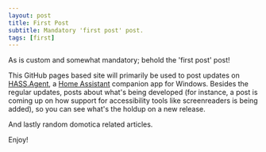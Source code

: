 ```yaml
---
layout: post
title: First Post
subtitle: Mandatory 'first post' post.
tags: [first]
---
```


As is custom and somewhat mandatory; behold the 'first post' post! 

This GitHub pages based site will primarily be used to post updates on [HASS.Agent](https://github.com/LAB02-Research/HASS.Agent), a [Home Assistant](https://www.home-assistant.io) companion app for Windows. Besides the regular updates, posts about what's being developed (for instance, a post is coming up on how support for accessibility tools like screenreaders is being added), so you can see what's the holdup on a new release. 

And lastly random domotica related articles. 

Enjoy!